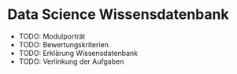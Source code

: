 # Data Science Wissensdatenbank

- TODO: Modulporträt
- TODO: Bewertungskriterien 
- TODO: Erklärung Wissensdatenbank
- TODO: Verlinkung der Aufgaben